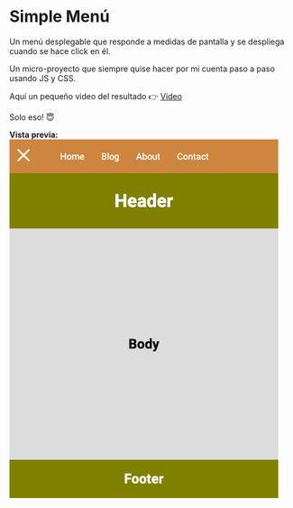 # Simple Menú

Un menú desplegable que responde a medidas de pantalla y se despliega cuando se hace click en él.

Un micro-proyecto que siempre quise hacer por mi cuenta paso a paso usando JS y CSS.

Aquí un pequeño video del resultado 👉 [Video](https://github.com/felipejoq/mini-nav-responsive/blob/[branch]/resultado_final.mp4?raw=true)

Solo eso! 😇

**Vista previa:**
![alt text](https://github.com/felipejoq/mini-nav-responsive/blob/main/preview.png?raw=true)
